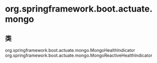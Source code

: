 # org.springframework.boot.actuate.mongo

## 类

org.springframework.boot.actuate.mongo.MongoHealthIndicator
org.springframework.boot.actuate.mongo.MongoReactiveHealthIndicator




